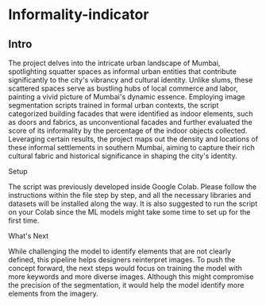 # Informality-indicator

## Intro
The project delves into the intricate urban landscape of Mumbai, spotlighting squatter spaces as informal urban entities that contribute significantly to the city's vibrancy and cultural identity. Unlike slums, these scattered spaces serve as bustling hubs of local commerce and labor, painting a vivid picture of Mumbai's dynamic essence. Employing image segmentation scripts trained in formal urban contexts, the script categorized building facades that were identified as indoor elements, such as doors and fabrics, as unconventional facades and further evaluated the score of its informality by the percentage of the indoor objects collected. Leveraging certain results, the project maps out the density and locations of these informal settlements in southern Mumbai, aiming to capture their rich cultural fabric and historical significance in shaping the city's identity.

Setup

The script was previously developed inside Google Colab. Please follow the instructions within the file step by step, and all the necessary libraries and datasets will be installed along the way. It is also suggested to run the script on your Colab since the ML models might take some time to set up for the first time.

What's Next

While challenging the model to identify elements that are not clearly defined, this pipeline helps designers reinterpret images. To push the concept forward, the next steps would focus on training the model with more keywords and more diverse images. Although this might compromise the precision of the segmentation, it would help the model identify more elements from the imagery.
